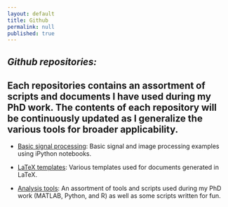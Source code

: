 ```yaml
---
layout: default
title: Github
permalink: null
published: true
---
```


_Github repositories:_
---------

Each repositories contains an assortment of scripts and documents I have used during my PhD work. The contents of each repository will be continuously updated as I generalize the various tools for broader applicability. 
---------

* [Basic signal processing](https://github.com/richkylet/iPython-signal-processing): Basic signal and image processing examples using iPython notebooks. 

* [LaTeX templates](https://github.com/richkylet/LaTeX): Various templates used for documents generated in LaTeX. 

* [Analysis tools](https://github.com/richkylet/analysis-tools): An assortment of tools and scripts used during my PhD work (MATLAB, Python, and R) as well as some scripts written for fun.
